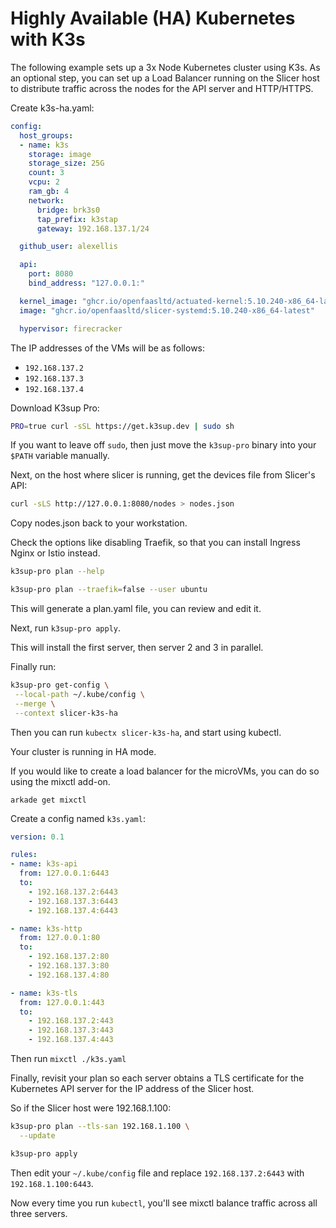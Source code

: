# Highly Available (HA) Kubernetes with K3s

The following example sets up a 3x Node Kubernetes cluster using K3s. As an optional step, you can set up a Load Balancer running on the Slicer host to distribute traffic across the nodes for the API server and HTTP/HTTPS.

Create k3s-ha.yaml:

```yaml
config:
  host_groups:
  - name: k3s
    storage: image
    storage_size: 25G
    count: 3
    vcpu: 2
    ram_gb: 4
    network:
      bridge: brk3s0
      tap_prefix: k3stap
      gateway: 192.168.137.1/24

  github_user: alexellis

  api:
    port: 8080
    bind_address: "127.0.0.1:"

  kernel_image: "ghcr.io/openfaasltd/actuated-kernel:5.10.240-x86_64-latest"
  image: "ghcr.io/openfaasltd/slicer-systemd:5.10.240-x86_64-latest"

  hypervisor: firecracker
```

The IP addresses of the VMs will be as follows:

* `192.168.137.2`
* `192.168.137.3`
* `192.168.137.4`

Download K3sup Pro:

```bash
PRO=true curl -sSL https://get.k3sup.dev | sudo sh
```

If you want to leave off `sudo`, then just move the `k3sup-pro` binary into your `$PATH` variable manually.

Next, on the host where slicer is running, get the devices file from Slicer's API:

```bash
curl -sLS http://127.0.0.1:8080/nodes > nodes.json
```

Copy nodes.json back to your workstation.

Check the options like disabling Traefik, so that you can install Ingress Nginx or Istio instead.

```bash
k3sup-pro plan --help

k3sup-pro plan --traefik=false --user ubuntu
```

This will generate a plan.yaml file, you can review and edit it.

Next, run `k3sup-pro apply`.

This will install the first server, then server 2 and 3 in parallel.

Finally run:

```bash
k3sup-pro get-config \
 --local-path ~/.kube/config \
 --merge \
 --context slicer-k3s-ha
```

Then you can run `kubectx slicer-k3s-ha`, and start using kubectl.

Your cluster is running in HA mode.

If you would like to create a load balancer for the microVMs, you can do so using the mixctl add-on.

```
arkade get mixctl
```

Create a config named `k3s.yaml`:

```yaml
version: 0.1

rules:
- name: k3s-api
  from: 127.0.0.1:6443
  to:
    - 192.168.137.2:6443
    - 192.168.137.3:6443
    - 192.168.137.4:6443

- name: k3s-http
  from: 127.0.0.1:80
  to:
    - 192.168.137.2:80
    - 192.168.137.3:80
    - 192.168.137.4:80

- name: k3s-tls
  from: 127.0.0.1:443
  to:
    - 192.168.137.2:443
    - 192.168.137.3:443
    - 192.168.137.4:443
```

Then run `mixctl ./k3s.yaml`

Finally, revisit your plan so each server obtains a TLS certificate for the Kubernetes API server for the IP address of the Slicer host.

So if the Slicer host were 192.168.1.100:

```bash
k3sup-pro plan --tls-san 192.168.1.100 \
  --update

k3sup-pro apply
```

Then edit your `~/.kube/config` file and replace `192.168.137.2:6443` with `192.168.1.100:6443`.

Now every time you run `kubectl`, you'll see mixctl balance traffic across all three servers.

